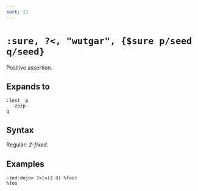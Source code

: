 ```yaml
---
sort: 11
---
```


# `:sure, ?<, "wutgar", {$sure p/seed q/seed}`

Positive assertion.

## Expands to

```
:lest  p
  :zpzp
q
```

## Syntax

Regular: *2-fixed*.

## Examples

```
~zod:dojo> ?>(=(3 3) %foo)
%foo
```
